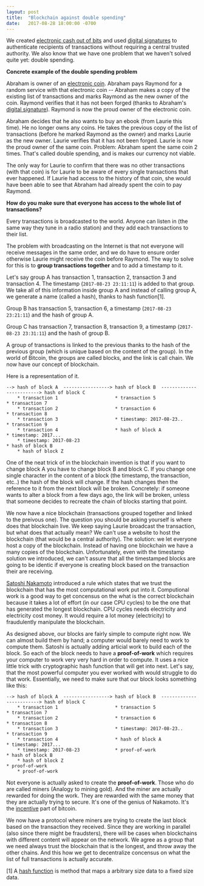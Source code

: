 ```yaml
---
layout: post
title:  "Blockchain against double spending"
date:   2017-08-28 18:00:00 -0700
---
```


We created [electronic cash out of bits](/2017/08/05/transactions.html) and used [digital signatures](/2017/08/16/cryptography.html) to authenticate recipients of transactions without requiring a central trusted authority. We also know that we have one problem that we haven't solved quite yet: double spending.

**Concrete example of the double spending problem**
 
Abraham is owner of an [electronic coin](/2017/08/05/transactions.html). Abraham pays Raymond for a random service with that electronic coin -- Abraham makes a copy of the existing list of transactions and marks Raymond as the new owner of the coin. Raymond verifies that it has not been forged (thanks to Abraham's [digital signature](/2017/08/16/cryptography.html)). Raymond is now the proud owner of the electronic coin.  

Abraham decides that he also wants to buy an ebook (from Laurie this time). He no longer owns any coins. He takes the previous copy of the list of transactions (before he marked Raymond as the owner) and marks Laurie as the new owner. Laurie verifies that it has not been forged. Laurie is now the proud owner of the same coin. Problem: Abraham spent the same coin 2 times. That's called double spending, and is makes our currency not viable.

The only way for Laurie to confirm that there was no other transactions (with that coin) is for Laurie to be aware of every single transactions that ever happened. If Laurie had access to the history of that coin, she would have been able to see that Abraham had already spent the coin to pay Raymond.

**How do you make sure that everyone has access to the whole list of transactions?**

Every transactions is broadcasted to the world. Anyone can listen in (the same way they tune in a radio station) and they add each transactions to their list.

The problem with broadcasting on the Internet is that not everyone will receive messages in the same order, and we do have to ensure order otherwise Laurie might receive the coin before Raymond. The way to solve for this is to **group transactions together** and to add a timestamp to it.

Let's say group A has transaction 1, transaction 2, transaction 3 and transaction 4. The timestamp (`2017-08-23 23:11:11`) is added to that group. We take all of this information inside group A and instead of calling group A, we generate a name (called a hash), thanks to hash function[1].

Group B has transaction 5, transaction 6, a timestamp (`2017-08-23 23:21:11`) and the hash of group A.

Group C has transaction 7, transaction 8, transaction 9, a timestamp (`2017-08-23 23:31:11`) and the hash of group B.

A group of transactions is linked to the previous thanks to the hash of the previous group (which is unique based on the content of the group). In the world of Bitcoin, the groups are called blocks, and the link is call chain. We now have our concept of blockchain.

Here is a representation of it.

```
--> hash of block A  -----------------> hash of block B  -------------------------> hash of block C
    * transaction 1                     * transaction 5                             * transaction 7
    * transaction 2                     * transaction 6                             * transaction 8
    * transaction 3                     * timestamp: 2017-08-23..                   * transaction 9
    * transaction 4                     * hash of block A                           * timestamp: 2017...
    * timestamp: 2017-08-23                                                         * hash of block B
    * hash of block Z
```


One of the neat trick of in the blockchain invention is that if you want to change block A you have to change block B and block C. If you change one single character in the content of a block (the timestamp, the transaction, etc..) the hash of the block will change. If the hash changes then the reference to it from the next block will be broken. Concretely: if someone wants to alter a block from a few days ago, the link will be broken, unless that someone decides to recreate the chain of blocks starting that point.

We now have a nice blockchain (transactions grouped together and linked to the preivous one). The question you should be asking yourself is where does that blockchain live. We keep saying Laurie broadcast the transaction, but what does that actually mean? We can't use a website to host the blockchain (that would be a central authority). The solution: we let everyone host a copy of the blockchain. Instead of having one blockchain we have a many copies of the blockchain. Unfortunately, even with the timestamp solution we introduced, we can't assure that all the timestamped blocks are going to be identic if everyone is creating block based on the transaction their are receiving.

[Satoshi Nakamoto](https://en.wikipedia.org/wiki/Satoshi_Nakamoto) introduced a rule which states that we trust the blockchain that has the most computational work put into it. Computional work is a good way to get concensus on the what is the correct blockchain because it takes a lot of effort (in our case CPU cycles) to be the one that has generated the longest blockchain. CPU cycles needs electricity and electricity cost money. It would require a lot money (electricity) to fraudulently manipulate the blockchain.  

As designed above, our blocks are fairly simple to compute right now. We can almost build them by hand; a computer would barely need to work to compute them. Satoshi is actually adding articial work to build each of the block. So each of the block needs to have a **proof-of-work** which requires your computer to work very very hard in order to compute. It uses a nice little trick with cryptographic hash function that will get into next. Let's say, that the most powerful computer you ever worked with would struggle to do that work. Essentially, we need to make sure that our block looks something like this:

```
--> hash of block A  -----------------> hash of block B  -------------------------> hash of block C
    * transaction 1                     * transaction 5                             * transaction 7
    * transaction 2                     * transaction 6                             * transaction 8
    * transaction 3                     * timestamp: 2017-08-23..                   * transaction 9
    * transaction 4                     * hash of block A                           * timestamp: 2017...
    * timestamp: 2017-08-23             * proof-of-work                             * hash of block B
    * hash of block Z                                                               * proof-of-work
    * proof-of-work
```

Not everyone is actually asked to create the **proof-of-work**. Those who do are called miners (Analogy to mining gold). And the miner are actually rewarded for doing the work. They are rewarded with the same money that they are actually trying to secure. It's one of the genius of Nakamoto. It's the [incentive](/2017/09/16/incentives-against-fraud.html) part of bitcoin.

We now have a protocol where miners are trying to create the last block based on the transaction they received. Since they are working in parallel (also since there might be fraudsters), there will be cases when blockchains with different content will appear on the network. We agree as a group that we need always trust the blockchain that is the longest, and throw away the other chains. And this how we get to decentralize concensus on what the list of full transactions is actually accurate.

[1] A [hash function](https://en.wikipedia.org/wiki/Hash_function) is method that maps a arbitrary size data to a fixed size data.
